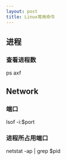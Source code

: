 ```yaml
---
layout: post
title: Linux常用命令
---
```


## 进程

### 查看进程数
ps axf

## Network

### 端口
lsof -i:$port

### 进程所占用端口
netstat -ap | grep $pid
